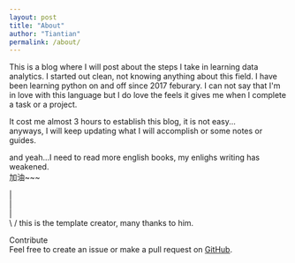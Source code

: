 ```yaml
---
layout: post
title: "About"
author: "Tiantian"
permalink: /about/
---
```

This is a blog where I will post about the steps I take in learning data analytics. I started out clean, not knowing anything about this field. I have been learning python on and off since 2017 feburary. I can not say that I'm in love with this language but I do love the feels it gives me when I complete a task or a project. 

It cost me almost 3 hours to establish this blog, it is not easy...<br>
anyways, I will keep updating what I will accomplish or some notes or guides.

and yeah...I need to read more english books, my enlighs writing has weakened.<br>
加油~~~

  |<br>
  |<br>
  |<br>
 \ /
 this is the template creator, many thanks to him.

Contribute<br>
Feel free to create an issue or make a pull request on [GitHub](https://github.com/chesterhow/tale).
